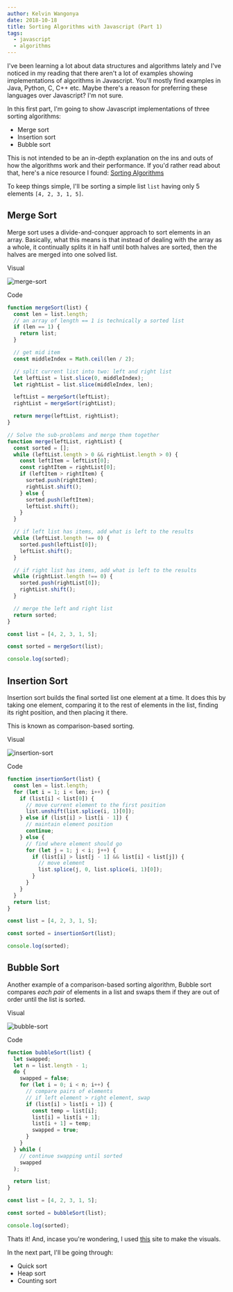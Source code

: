 ```yaml
---
author: Kelvin Wangonya
date: 2018-10-18
title: Sorting Algorithms with Javascript (Part 1)
tags:
  - javascript
  - algorithms
---
```


I've been learning a lot about data structures and algorithms lately
and I've noticed in my reading that there aren't a lot of examples
showing implementations of algorithms in Javascript. You'll mostly find
examples in Java, Python, C, C++ etc. Maybe there's a reason for
preferring these languages over Javascript? I'm not sure.

In this first part, I'm going to show Javascript implementations of
three sorting algorithms:

- Merge sort
- Insertion sort
- Bubble sort

This is not intended to be an in-depth explanation on the ins and outs
of how the algorithms work and their performance. If you'd rather read
about that, here's a nice resource I found: [Sorting
Algorithms](https://brilliant.org/wiki/sorting-algorithms/)

To keep things simple, I'll be sorting a simple list `list`
having only 5 elements `[4, 2, 3, 1, 5]`.

## Merge Sort

Merge sort uses a divide-and-conquer approach to sort elements in an
array. Basically, what this means is that instead of dealing with the
array as a whole, it continually splits it in half until both halves are
sorted, then the halves are merged into one solved list.

Visual

![merge-sort](https://thepracticaldev.s3.amazonaws.com/i/1npt37z4g0zjxiicljlm.gif)

Code

```javascript
function mergeSort(list) {
  const len = list.length;
  // an array of length == 1 is technically a sorted list
  if (len == 1) {
    return list;
  }

  // get mid item
  const middleIndex = Math.ceil(len / 2);

  // split current list into two: left and right list
  let leftList = list.slice(0, middleIndex);
  let rightList = list.slice(middleIndex, len);

  leftList = mergeSort(leftList);
  rightList = mergeSort(rightList);

  return merge(leftList, rightList);
}

// Solve the sub-problems and merge them together
function merge(leftList, rightList) {
  const sorted = [];
  while (leftList.length > 0 && rightList.length > 0) {
    const leftItem = leftList[0];
    const rightItem = rightList[0];
    if (leftItem > rightItem) {
      sorted.push(rightItem);
      rightList.shift();
    } else {
      sorted.push(leftItem);
      leftList.shift();
    }
  }

  // if left list has items, add what is left to the results
  while (leftList.length !== 0) {
    sorted.push(leftList[0]);
    leftList.shift();
  }

  // if right list has items, add what is left to the results
  while (rightList.length !== 0) {
    sorted.push(rightList[0]);
    rightList.shift();
  }

  // merge the left and right list
  return sorted;
}

const list = [4, 2, 3, 1, 5];

const sorted = mergeSort(list);

console.log(sorted);
```

## Insertion Sort

Insertion sort builds the final sorted list one element at a time. It
does this by taking one element, comparing it to the rest of elements in
the list, finding its right position, and then placing it there.

This is known as comparison-based sorting.

Visual

![insertion-sort](https://thepracticaldev.s3.amazonaws.com/i/g01s69r1ppo9kifien2v.gif)

Code

```javascript
function insertionSort(list) {
  const len = list.length;
  for (let i = 1; i < len; i++) {
    if (list[i] < list[0]) {
      // move current element to the first position
      list.unshift(list.splice(i, 1)[0]);
    } else if (list[i] > list[i - 1]) {
      // maintain element position
      continue;
    } else {
      // find where element should go
      for (let j = 1; j < i; j++) {
        if (list[i] > list[j - 1] && list[i] < list[j]) {
          // move element
          list.splice(j, 0, list.splice(i, 1)[0]);
        }
      }
    }
  }
  return list;
}

const list = [4, 2, 3, 1, 5];

const sorted = insertionSort(list);

console.log(sorted);
```

## Bubble Sort

Another example of a comparison-based sorting algorithm, Bubble sort
compares _each pair_ of elements in a list and swaps them if they are
out of order until the list is sorted.

Visual

![bubble-sort](https://thepracticaldev.s3.amazonaws.com/i/m4zwhvxf6ujdrvt9xoq5.gif)

Code

```javascript
function bubbleSort(list) {
  let swapped;
  let n = list.length - 1;
  do {
    swapped = false;
    for (let i = 0; i < n; i++) {
      // compare pairs of elements
      // if left element > right element, swap
      if (list[i] > list[i + 1]) {
        const temp = list[i];
        list[i] = list[i + 1];
        list[i + 1] = temp;
        swapped = true;
      }
    }
  } while (
    // continue swapping until sorted
    swapped
  );

  return list;
}

const list = [4, 2, 3, 1, 5];

const sorted = bubbleSort(list);

console.log(sorted);
```

Thats it! And, incase you're wondering, I used
[this](https://visualgo.net/en/sorting) site to make the visuals.

In the next part, I'll be going through:

- Quick sort
- Heap sort
- Counting sort
